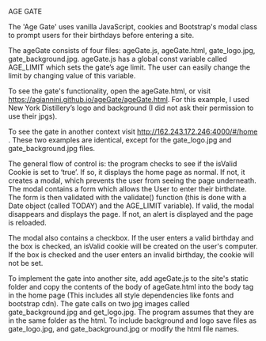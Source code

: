 AGE GATE

The 'Age Gate' uses vanilla JavaScript, cookies and Bootstrap's modal class to prompt users for their birthdays before entering a site. 

The ageGate consists of four files: ageGate.js, ageGate.html, gate_logo.jpg, gate_background.jpg. ageGate.js has a global const variable called AGE_LIMIT which sets the gate’s age limit. The user can easily change the limit by changing value of this variable. 

To see the gate's functionality, open the ageGate.html, or visit https://agiannini.github.io/ageGate/ageGate.html. For this example, I used New York Distillery’s logo and background (I did not ask their permission to use their jpgs).

To see the gate in another context visit http://162.243.172.246:4000/#/home . These two examples are identical, except for the gate_logo.jpg and gate_background.jpg files.

The general flow of control is: the program checks to see if the isValid Cookie is set to ‘true’. If so, it displays the home page as normal. If not, it creates a modal, which prevents the user from seeing the page underneath. The modal contains a form which allows the User to enter their birthdate. The form is then validated with the validate() function (this is done with a Date object (called TODAY) and the AGE_LIMIT variable). If valid, the modal disappears and displays the page. If not, an alert is displayed and the page is reloaded.

The modal also contains a checkbox. If the user enters a valid birthday and the box is checked, an isValid cookie will be created on the user's computer. If the box is checked and the user enters an invalid birthday, the cookie will not be set. 


To implement the gate into another site, add ageGate.js to the site's static folder and copy the contents of the body of ageGate.html into the body tag in the home page (This includes all style dependencies like fonts and bootstrap cdn). The gate calls on two jpg images called gate_background.jpg and get_logo.jpg. The program assumes that they are in the same folder as the html. To include background and logo save files as gate_logo.jpg, and gate_background.jpg or modify the html file names. 

